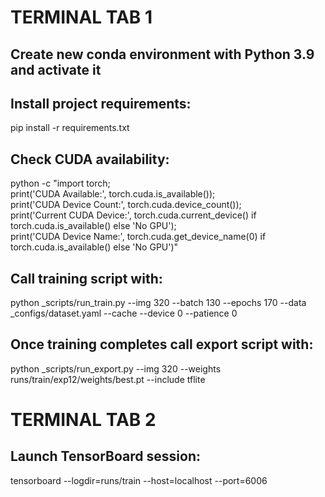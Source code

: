# TERMINAL TAB 1
## Create new conda environment with Python 3.9 and activate it

## Install project requirements:
pip install -r requirements.txt

## Check CUDA availability:
python -c "import torch; \
print('CUDA Available:', torch.cuda.is_available()); \
print('CUDA Device Count:', torch.cuda.device_count()); \
print('Current CUDA Device:', torch.cuda.current_device() if torch.cuda.is_available() else 'No GPU'); \
print('CUDA Device Name:', torch.cuda.get_device_name(0) if torch.cuda.is_available() else 'No GPU')"

## Call training script with:
python _scripts/run_train.py --img 320 --batch 130 --epochs 170 --data _configs/dataset.yaml --cache --device 0 --patience 0

## Once training completes call export script with:
python _scripts/run_export.py --img 320 --weights runs/train/exp12/weights/best.pt --include tflite


# TERMINAL TAB 2
## Launch TensorBoard session:
tensorboard --logdir=runs/train --host=localhost --port=6006
